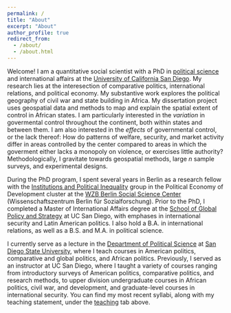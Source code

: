 ```yaml
---
permalink: /
title: "About"
excerpt: "About"
author_profile: true
redirect_from: 
  - /about/
  - /about.html
---
```


Welcome! I am a quantitative social scientist with a PhD in [political science](https://polisci.ucsd.edu) and international affairs at the [University of California San Diego](https://www.ucsd.edu).  My research lies at the interesection of comparative politics, international relations, and political economy.  My substantive work explores the political geography of civil war and state building in Africa.  My dissertation project uses geospatial data and methods to map and explain the spatial extent of control in African states.  I am particularly interested in the _variation_ in govermental control throughout the continent, both within states and between them. I am also interested in the _effects_ of governmental control, or the lack thereof: How do patterns of welfare, security, and market activity differ in areas controlled by the center compared to areas in which the goverment either lacks a monopoly on violence, or exercises little authority? Methodologically, I gravitate towards geospatial methods, large _n_ sample surveys, and experimental designs.

During the PhD program, I spent several years in Berlin as a research fellow with the [Institutions and Political Inequality](https://www.wzb.eu/en/research/political-economy-of-development/institutions-and-political-inequality) group in the Political Economy of Development cluster at the [WZB Berlin Social Science Center](https://www.wzb.eu/en) (Wissenschaftszentrum Berlin für Sozialforschung).  Prior to the PhD, I completed a Master of International Affairs degree at the [School of Global Policy and Strategy](https://gps.ucsd.edu) at UC San Diego, with emphases in international security and Latin American politics.  I also hold a B.A. in international relations, as well as a B.S. and M.A. in political science.

I currently serve as a lecture in the [Department of Political Science](https://politicalscience.sdsu.edu) at [San Diego State University](https://www.sdsu.edu), where I teach courses in American politics, comparative and global politics, and African politics.  Previously, I served as an instructor at UC San Diego, where I taught a variety of courses ranging from introductory surveys of American politics, comparative politics, and research methods, to upper division undergraduate courses in African politics, civil war, and development, and graduate-level courses in international security. You can find my most recent syllabi, along with my teaching statement, under the [teaching](teaching) tab above.

